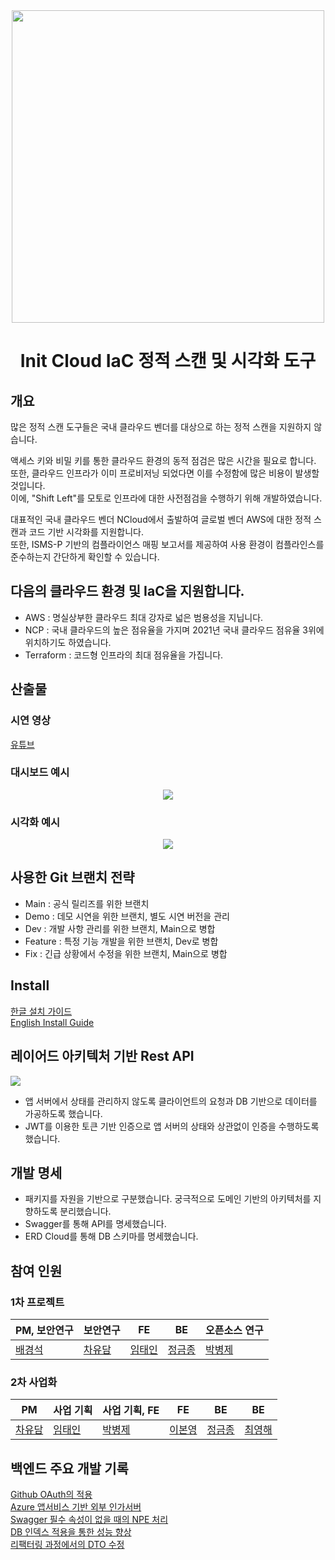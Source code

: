 
<div align="center">  
 <img src="https://raw.githubusercontent.com/init-cloud/backend-scanner/main/docs/logo.png" width="500">

# Init Cloud IaC 정적 스캔 및 시각화 도구
</div>
 
## 개요
많은 정적 스캔 도구들은 국내 클라우드 벤더를 대상으로 하는 정적 스캔을 지원하지 않습니다.

액세스 키와 비밀 키를 통한 클라우드 환경의 동적 점검은 많은 시간을 필요로 합니다.  
또한, 클라우드 인프라가 이미 프로비저닝 되었다면 이를 수정함에 많은 비용이 발생할 것입니다.  
이에, "Shift Left"를 모토로 인프라에 대한 사전점검을 수행하기 위해 개발하였습니다.

대표적인 국내 클라우드 벤더 NCloud에서 출발하여 글로벌 벤더 AWS에 대한 정적 스캔과 코드 기반 시각화를 지원합니다.  
또한, ISMS-P 기반의 컴플라이언스 매핑 보고서를 제공하여 사용 환경이 컴플라인스를 준수하는지 간단하게 확인할 수 있습니다.

## 다음의 클라우드 환경 및 IaC을 지원합니다.
* AWS : 명실상부한 클라우드 최대 강자로 넓은 범용성을 지닙니다. 
* NCP : 국내 클라우드의 높은 점유율을 가지며 2021년 국내 클라우드 점유율 3위에 위치하기도 하였습니다.
* Terraform : 코드형 인프라의 최대 점유율을 가집니다.

## 산출물

### 시연 영상
[유튜브](https://www.youtube.com/watch?v=xpXQ8eqIszg) 

### 대시보드 예시
<div align="center"> 
 <img src="https://github.com/init-cloud/backend-scanner/blob/main/docs/board.png?raw=true">
  </div>
 
### 시각화 예시 
 <div align="center"> 
 <img src="https://github.com/init-cloud/backend-scanner/blob/main/docs/infra_aws.png">
  </div>


## 사용한 Git 브랜치 전략
* Main : 공식 릴리즈를 위한 브랜치
* Demo : 데모 시연을 위한 브랜치, 별도 시연 버전을 관리
* Dev : 개발 사항 관리를 위한 브랜치, Main으로 병합
* Feature : 특정 기능 개발을 위한 브랜치, Dev로 병합
* Fix : 긴급 상황에서 수정을 위한 브랜치, Main으로 병합

## Install
[한글 설치 가이드](https://github.com/init-cloud/backend-scanner/blob/main/docs/Install_Korean.md)  
[English Install Guide](https://github.com/init-cloud/backend-scanner/blob/main/docs/Install_English.md)

## 레이어드 아키텍처 기반 Rest API
<img src="https://github.com/init-cloud/backend-scanner/blob/main/docs/architecture.png?raw=true">

- 앱 서버에서 상태를 관리하지 않도록 클라이언트의 요청과 DB 기반으로 데이터를 가공하도록 했습니다.
- JWT를 이용한 토큰 기반 인증으로 앱 서버의 상태와 상관없이 인증을 수행하도록 했습니다.

## 개발 명세
- 패키지를 자원을 기반으로 구분했습니다. 궁극적으로 도메인 기반의 아키텍처를 지향하도록 분리했습니다.
- Swagger를 통해 API를 명세했습니다.
- ERD Cloud를 통해 DB 스키마를 명세했습니다.

## 참여 인원

### 1차 프로젝트
<div align="center">

| PM, 보안연구                        | 보안연구                            | FE                           | BE | 오픈소스 연구                            |
|---------------------------------|---------------------------------|---------|------------------------------------|------------------------------------|
| [배경석](https://github.com/cand0) | [차유담](https://github.com/nicedammy) | [임태인](https://github.com/taeng0204) | [정금종](https://github.com/Floodnut)  | [박병제](https://github.com/pj991207) |

</div>

### 2차 사업화

<div align="center">

| PM                         | 사업 기획                            | 사업 기획, FE                         | FE                              | BE      | BE                                 |
|---------------------------------| --- |-----------------------------------|---------------------------------|---------|------------------------------------|
| [차유담](https://github.com/nicedammy) | [임태인](https://github.com/taeng0204) | [박병제](https://github.com/pj991207) | [이본영](https://github.com/FoO-511) | [정금종](https://github.com/Floodnut) | [최영해](https://github.com/0-hae) | 

</div>
    
## 백엔드 주요 개발 기록
[Github OAuth의 적용](https://floodnut.tistory.com/88)  
[Azure 앱서비스 기반 외부 인가서버](https://floodnut.tistory.com/92)  
[Swagger 필수 속성이 없을 때의 NPE 처리](https://floodnut.tistory.com/95)  
[DB 인덱스 적용을 통한 성능 향상](https://floodnut.tistory.com/97)  
[리팩터링 과정에서의 DTO 수정](https://floodnut.tistory.com/103)  

